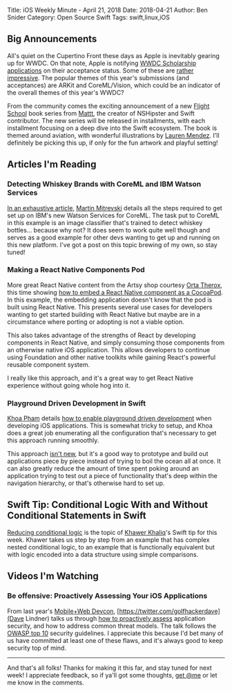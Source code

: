 Title: iOS Weekly Minute - April 21, 2018
Date: 2018-04-21
Author: Ben Snider
Category: Open Source Swift
Tags: swift,linux,iOS

## Big Announcements


All's quiet on the Cupertino Front these days as Apple is inevitably gearing up for WWDC. On that note, Apple is notifying [WWDC Scholarship applications](https://wwdc.github.io/2018/) on their acceptance status. Some of these are [rather](https://www.youtube.com/watch?v=mMFkfY6NURs&feature=youtu.be) [impressive](https://www.youtube.com/watch?v=ZvwVWEtRFsw&t=16s&ab_channel=ThijsvanderHeijden). The popular themes of this year's submissions (and acceptances) are ARKit and CoreML/Vision, which could be an indicator of the overall themes of this year's WWDC?

From the community comes the exciting announcement of a new [Flight School](https://gumroad.com/l/codable) book series from [Mattt](https://twitter.com/mattt), the creator of NSHipster and Swift contributor. The new series will be released in installments, with each installment focusing on a deep dive into the Swift ecosystem. The book is themed around aviation, with wonderful illustrations by [Lauren Mendez](https://twitter.com/littleloboart). I'll definitely be picking this up, if only for the fun artwork and playful setting!

## Articles I'm Reading

### Detecting Whiskey Brands with CoreML and IBM Watson Services

[In an exhaustive article](https://martinmitrevski.com/2018/04/14/detecting-whisky-brands-with-core-ml-and-ibm-watson-services/), [Martin Mitrevski](https://twitter.com/mitrevski) details all the steps required to get set up on IBM's new Watson Services for CoreML. The task put to CoreML in this example is an image classifier that's trained to detect whiskey bottles... because why not? It does seem to work quite well though and serves as a good example for other devs wanting to get up and running on this new platform. I've got a post on this topic brewing of my own, so stay tuned!

### Making a React Native Components Pod

More great React Native content from the Artsy shop courtesy [Orta Therox](https://twitter.com/orta), this time showing [how to embed a React Native component as a CocoaPod](https://artsy.github.io/blog/2018/04/17/making-a-components-pod/). In this example, the embedding application doesn't know that the pod is built using React Native. This presents several use cases for developers wanting to get started building with React Native but maybe are in a circumstance where porting or adopting is not a viable option.

This also takes advantage of the strengths of React by developing components in React Native, and simply consuming those components from an otherwise native iOS application. This allows developers to continue using Foundation and other native toolkits while gaining React's powerful reusable component system.

I really like this approach, and it's a great way to get React Native experience without going whole hog into it.

### Playground Driven Development in Swift

[Khoa Pham](https://twitter.com/onmyway133) details [how to enable playground driven development](https://medium.com/flawless-app-stories/playground-driven-development-in-swift-cf167489fe7b) when developing iOS applications. This is somewhat tricky to setup, and Khoa does a great job enumerating all the configuration that's necessary to get this approach running smoothly.

This approach [isn't new](https://www.youtube.com/watch?v=DrdxSNG-_DE), but it's a good way to prototype and build out applications piece by piece instead of trying to boil the ocean all at once. It can also greatly reduce the amount of time spent poking around an application trying to test out a piece of functionality that's deep within the navigation hierarchy, or that's otherwise hard to set up.

## Swift Tip: Conditional Logic With and Without Conditional Statements in Swift

[Reducing conditional logic](https://khawerkhaliq.com/blog/swift-conditional-logic-conditional-statements/) is the topic of [Khawer Khaliq](https://twitter.com/khawerkhaliq)'s Swift tip for this week. Khawer takes us step by step from an example that has complex nested conditional logic, to an example that is functionally equivalent but with logic encoded into a data structure using simple comparisons.

## Videos I'm Watching

### Be offensive: Proactively Assessing Your iOS Applications

From last year's [Mobile+Web Devcon](http://mobilewebdevconference.com/san-francisco-2017/), [https://twitter.com/golfhackerdave](Dave Lindner) talks us through [how to proactively assess](https://academy.realm.io/posts/david-lindner-mobile-web-devcon-proactively-assessing-your-ios-applications/) application security, and how to address common threat models. The talk follows the [OWASP top 10](https://www.owasp.org/index.php/OWASP_Mobile_Security_Project#tab=Top_10_Mobile_Risks) security guidelines. I appreciate this because I'd bet many of us have committed at least one of these flaws, and it's always good to keep security top of mind.

---

And that's all folks! Thanks for making it this far, and stay tuned for next week! I appreciate feedback, so if ya'll got some thoughts, [get @me](https://twitter.com/benatbensnider) or let me know in the comments.
